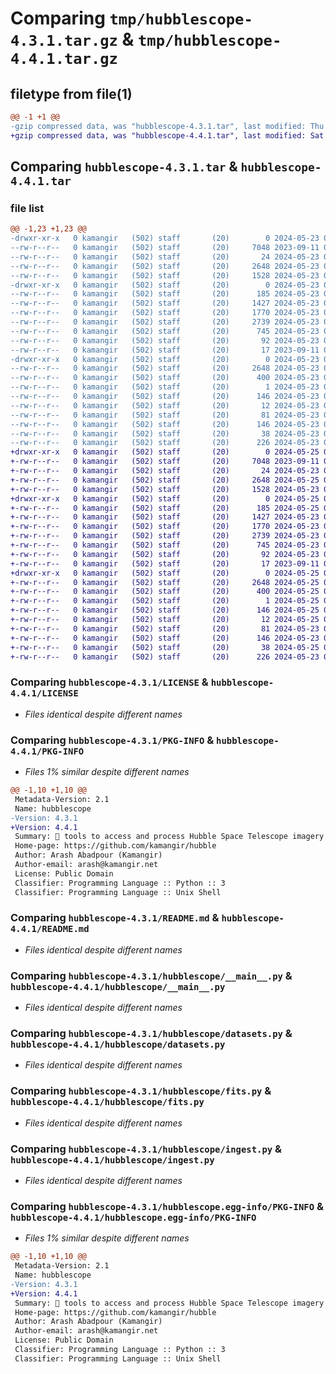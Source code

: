 # Comparing `tmp/hubblescope-4.3.1.tar.gz` & `tmp/hubblescope-4.4.1.tar.gz`

## filetype from file(1)

```diff
@@ -1 +1 @@
-gzip compressed data, was "hubblescope-4.3.1.tar", last modified: Thu May 23 03:24:34 2024, max compression
+gzip compressed data, was "hubblescope-4.4.1.tar", last modified: Sat May 25 01:14:59 2024, max compression
```

## Comparing `hubblescope-4.3.1.tar` & `hubblescope-4.4.1.tar`

### file list

```diff
@@ -1,23 +1,23 @@
-drwxr-xr-x   0 kamangir   (502) staff       (20)        0 2024-05-23 03:24:34.076128 hubblescope-4.3.1/
--rw-r--r--   0 kamangir   (502) staff       (20)     7048 2023-09-11 02:18:30.000000 hubblescope-4.3.1/LICENSE
--rw-r--r--   0 kamangir   (502) staff       (20)       24 2024-05-23 03:19:47.000000 hubblescope-4.3.1/MANIFEST.in
--rw-r--r--   0 kamangir   (502) staff       (20)     2648 2024-05-23 03:24:34.075457 hubblescope-4.3.1/PKG-INFO
--rw-r--r--   0 kamangir   (502) staff       (20)     1528 2024-05-23 03:17:15.000000 hubblescope-4.3.1/README.md
-drwxr-xr-x   0 kamangir   (502) staff       (20)        0 2024-05-23 03:24:34.072363 hubblescope-4.3.1/hubblescope/
--rw-r--r--   0 kamangir   (502) staff       (20)      185 2024-05-23 03:24:28.000000 hubblescope-4.3.1/hubblescope/__init__.py
--rw-r--r--   0 kamangir   (502) staff       (20)     1427 2024-05-23 03:17:56.000000 hubblescope-4.3.1/hubblescope/__main__.py
--rw-r--r--   0 kamangir   (502) staff       (20)     1770 2024-05-23 03:18:03.000000 hubblescope-4.3.1/hubblescope/datasets.py
--rw-r--r--   0 kamangir   (502) staff       (20)     2739 2024-05-23 03:18:06.000000 hubblescope-4.3.1/hubblescope/fits.py
--rw-r--r--   0 kamangir   (502) staff       (20)      745 2024-05-23 03:18:10.000000 hubblescope-4.3.1/hubblescope/ingest.py
--rw-r--r--   0 kamangir   (502) staff       (20)       92 2024-05-23 03:18:12.000000 hubblescope-4.3.1/hubblescope/logger.py
--rw-r--r--   0 kamangir   (502) staff       (20)       17 2023-09-11 02:18:31.000000 hubblescope-4.3.1/hubblescope/urls.py
-drwxr-xr-x   0 kamangir   (502) staff       (20)        0 2024-05-23 03:24:34.074775 hubblescope-4.3.1/hubblescope.egg-info/
--rw-r--r--   0 kamangir   (502) staff       (20)     2648 2024-05-23 03:24:34.000000 hubblescope-4.3.1/hubblescope.egg-info/PKG-INFO
--rw-r--r--   0 kamangir   (502) staff       (20)      400 2024-05-23 03:24:34.000000 hubblescope-4.3.1/hubblescope.egg-info/SOURCES.txt
--rw-r--r--   0 kamangir   (502) staff       (20)        1 2024-05-23 03:24:34.000000 hubblescope-4.3.1/hubblescope.egg-info/dependency_links.txt
--rw-r--r--   0 kamangir   (502) staff       (20)      146 2024-05-23 03:24:34.000000 hubblescope-4.3.1/hubblescope.egg-info/requires.txt
--rw-r--r--   0 kamangir   (502) staff       (20)       12 2024-05-23 03:24:34.000000 hubblescope-4.3.1/hubblescope.egg-info/top_level.txt
--rw-r--r--   0 kamangir   (502) staff       (20)       81 2024-05-23 03:19:47.000000 hubblescope-4.3.1/pyproject.toml
--rw-r--r--   0 kamangir   (502) staff       (20)      146 2024-05-23 03:19:30.000000 hubblescope-4.3.1/requirements.txt
--rw-r--r--   0 kamangir   (502) staff       (20)       38 2024-05-23 03:24:34.076280 hubblescope-4.3.1/setup.cfg
--rw-r--r--   0 kamangir   (502) staff       (20)      226 2024-05-23 03:24:19.000000 hubblescope-4.3.1/setup.py
+drwxr-xr-x   0 kamangir   (502) staff       (20)        0 2024-05-25 01:14:59.401850 hubblescope-4.4.1/
+-rw-r--r--   0 kamangir   (502) staff       (20)     7048 2023-09-11 02:18:30.000000 hubblescope-4.4.1/LICENSE
+-rw-r--r--   0 kamangir   (502) staff       (20)       24 2024-05-23 03:19:47.000000 hubblescope-4.4.1/MANIFEST.in
+-rw-r--r--   0 kamangir   (502) staff       (20)     2648 2024-05-25 01:14:59.400873 hubblescope-4.4.1/PKG-INFO
+-rw-r--r--   0 kamangir   (502) staff       (20)     1528 2024-05-23 03:17:15.000000 hubblescope-4.4.1/README.md
+drwxr-xr-x   0 kamangir   (502) staff       (20)        0 2024-05-25 01:14:59.392399 hubblescope-4.4.1/hubblescope/
+-rw-r--r--   0 kamangir   (502) staff       (20)      185 2024-05-25 01:14:52.000000 hubblescope-4.4.1/hubblescope/__init__.py
+-rw-r--r--   0 kamangir   (502) staff       (20)     1427 2024-05-23 03:17:56.000000 hubblescope-4.4.1/hubblescope/__main__.py
+-rw-r--r--   0 kamangir   (502) staff       (20)     1770 2024-05-23 03:18:03.000000 hubblescope-4.4.1/hubblescope/datasets.py
+-rw-r--r--   0 kamangir   (502) staff       (20)     2739 2024-05-23 03:18:06.000000 hubblescope-4.4.1/hubblescope/fits.py
+-rw-r--r--   0 kamangir   (502) staff       (20)      745 2024-05-23 03:18:10.000000 hubblescope-4.4.1/hubblescope/ingest.py
+-rw-r--r--   0 kamangir   (502) staff       (20)       92 2024-05-23 03:18:12.000000 hubblescope-4.4.1/hubblescope/logger.py
+-rw-r--r--   0 kamangir   (502) staff       (20)       17 2023-09-11 02:18:31.000000 hubblescope-4.4.1/hubblescope/urls.py
+drwxr-xr-x   0 kamangir   (502) staff       (20)        0 2024-05-25 01:14:59.399588 hubblescope-4.4.1/hubblescope.egg-info/
+-rw-r--r--   0 kamangir   (502) staff       (20)     2648 2024-05-25 01:14:59.000000 hubblescope-4.4.1/hubblescope.egg-info/PKG-INFO
+-rw-r--r--   0 kamangir   (502) staff       (20)      400 2024-05-25 01:14:59.000000 hubblescope-4.4.1/hubblescope.egg-info/SOURCES.txt
+-rw-r--r--   0 kamangir   (502) staff       (20)        1 2024-05-25 01:14:59.000000 hubblescope-4.4.1/hubblescope.egg-info/dependency_links.txt
+-rw-r--r--   0 kamangir   (502) staff       (20)      146 2024-05-25 01:14:59.000000 hubblescope-4.4.1/hubblescope.egg-info/requires.txt
+-rw-r--r--   0 kamangir   (502) staff       (20)       12 2024-05-25 01:14:59.000000 hubblescope-4.4.1/hubblescope.egg-info/top_level.txt
+-rw-r--r--   0 kamangir   (502) staff       (20)       81 2024-05-23 03:19:47.000000 hubblescope-4.4.1/pyproject.toml
+-rw-r--r--   0 kamangir   (502) staff       (20)      146 2024-05-23 03:19:30.000000 hubblescope-4.4.1/requirements.txt
+-rw-r--r--   0 kamangir   (502) staff       (20)       38 2024-05-25 01:14:59.402078 hubblescope-4.4.1/setup.cfg
+-rw-r--r--   0 kamangir   (502) staff       (20)      226 2024-05-23 03:25:09.000000 hubblescope-4.4.1/setup.py
```

### Comparing `hubblescope-4.3.1/LICENSE` & `hubblescope-4.4.1/LICENSE`

 * *Files identical despite different names*

### Comparing `hubblescope-4.3.1/PKG-INFO` & `hubblescope-4.4.1/PKG-INFO`

 * *Files 1% similar despite different names*

```diff
@@ -1,10 +1,10 @@
 Metadata-Version: 2.1
 Name: hubblescope
-Version: 4.3.1
+Version: 4.4.1
 Summary: 🔭 tools to access and process Hubble Space Telescope imagery and other datasets on AWS Open Data Registry.
 Home-page: https://github.com/kamangir/hubble
 Author: Arash Abadpour (Kamangir)
 Author-email: arash@kamangir.net
 License: Public Domain
 Classifier: Programming Language :: Python :: 3
 Classifier: Programming Language :: Unix Shell
```

### Comparing `hubblescope-4.3.1/README.md` & `hubblescope-4.4.1/README.md`

 * *Files identical despite different names*

### Comparing `hubblescope-4.3.1/hubblescope/__main__.py` & `hubblescope-4.4.1/hubblescope/__main__.py`

 * *Files identical despite different names*

### Comparing `hubblescope-4.3.1/hubblescope/datasets.py` & `hubblescope-4.4.1/hubblescope/datasets.py`

 * *Files identical despite different names*

### Comparing `hubblescope-4.3.1/hubblescope/fits.py` & `hubblescope-4.4.1/hubblescope/fits.py`

 * *Files identical despite different names*

### Comparing `hubblescope-4.3.1/hubblescope/ingest.py` & `hubblescope-4.4.1/hubblescope/ingest.py`

 * *Files identical despite different names*

### Comparing `hubblescope-4.3.1/hubblescope.egg-info/PKG-INFO` & `hubblescope-4.4.1/hubblescope.egg-info/PKG-INFO`

 * *Files 1% similar despite different names*

```diff
@@ -1,10 +1,10 @@
 Metadata-Version: 2.1
 Name: hubblescope
-Version: 4.3.1
+Version: 4.4.1
 Summary: 🔭 tools to access and process Hubble Space Telescope imagery and other datasets on AWS Open Data Registry.
 Home-page: https://github.com/kamangir/hubble
 Author: Arash Abadpour (Kamangir)
 Author-email: arash@kamangir.net
 License: Public Domain
 Classifier: Programming Language :: Python :: 3
 Classifier: Programming Language :: Unix Shell
```


